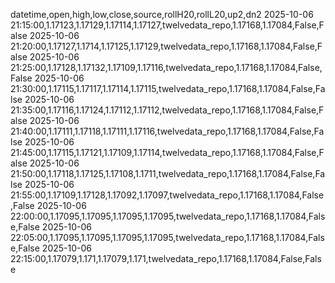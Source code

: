 datetime,open,high,low,close,source,rollH20,rollL20,up2,dn2
2025-10-06 21:15:00,1.17123,1.17129,1.17114,1.17127,twelvedata_repo,1.17168,1.17084,False,False
2025-10-06 21:20:00,1.17127,1.1714,1.17125,1.17129,twelvedata_repo,1.17168,1.17084,False,False
2025-10-06 21:25:00,1.17128,1.17132,1.17109,1.17116,twelvedata_repo,1.17168,1.17084,False,False
2025-10-06 21:30:00,1.17115,1.17117,1.17114,1.17115,twelvedata_repo,1.17168,1.17084,False,False
2025-10-06 21:35:00,1.17116,1.17124,1.17112,1.17112,twelvedata_repo,1.17168,1.17084,False,False
2025-10-06 21:40:00,1.17111,1.17118,1.17111,1.17116,twelvedata_repo,1.17168,1.17084,False,False
2025-10-06 21:45:00,1.17115,1.17121,1.17109,1.17114,twelvedata_repo,1.17168,1.17084,False,False
2025-10-06 21:50:00,1.17118,1.17125,1.17108,1.1711,twelvedata_repo,1.17168,1.17084,False,False
2025-10-06 21:55:00,1.17109,1.17128,1.17092,1.17097,twelvedata_repo,1.17168,1.17084,False,False
2025-10-06 22:00:00,1.17095,1.17095,1.17095,1.17095,twelvedata_repo,1.17168,1.17084,False,False
2025-10-06 22:05:00,1.17095,1.17095,1.17095,1.17095,twelvedata_repo,1.17168,1.17084,False,False
2025-10-06 22:15:00,1.17079,1.171,1.17079,1.171,twelvedata_repo,1.17168,1.17084,False,False
